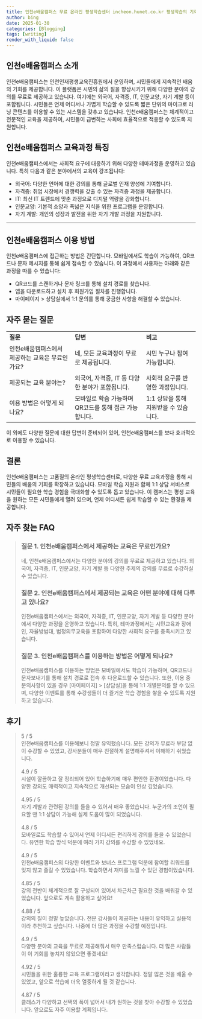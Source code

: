 ```yaml
---
title: 인천e배움캠퍼스 무료 온라인 평생학습센터 incheon.hunet.co.kr 평생학습의 기회
author: bing
date: 2025-01-30
categories: [Blogging]
tags: [writing]
render_with_liquid: false
---
```



<h2 id='인천e배움캠퍼스_소개'>인천e배움캠퍼스 소개</h2>

<p>인천e배움캠퍼스는 인천인재평생교육진흥원에서 운영하며, 시민들에게 지속적인 배움의 기회를 제공합니다. 이 플랫폼은 시민의 삶의 질을 향상시키기 위해 다양한 분야의 강의를 무료로 제공하고 있습니다. 여기에는 외국어, 자격증, IT, 인문교양, 자기 계발 등이 포함됩니다. 시민들은 언제 어디서나 가볍게 학습할 수 있도록 짧은 단위의 마이크로 러닝 콘텐츠를 이용할 수 있는 시스템을 갖추고 있습니다. 인천e배움캠퍼스는 체계적이고 전문적인 교육을 제공하여, 시민들이 급변하는 사회에 효율적으로 적응할 수 있도록 지원합니다.</p>

<h2 id='교육과정_특징'>인천e배움캠퍼스 교육과정 특징</h2>

<p>인천e배움캠퍼스에서는 사회적 요구에 대응하기 위해 다양한 테마과정을 운영하고 있습니다. 특히 다음과 같은 분야에서의 교육이 강조됩니다:</p>

<ul>
    <li>외국어: 다양한 언어에 대한 강의를 통해 글로벌 인재 양성에 기여합니다.</li>
    <li>자격증: 취업 시장에서 경쟁력을 갖출 수 있는 자격증 과정을 제공합니다.</li>
    <li>IT: 최신 IT 트렌드에 맞춘 과정으로 디지털 역량을 강화합니다.</li>
    <li>인문교양: 기본적 소양과 폭넓은 지식을 위한 프로그램을 운영합니다.</li>
    <li>자기 계발: 개인의 성장과 발전을 위한 자기 개발 과정을 지원합니다.</li>
</ul>

<hr />

<h2 id='이용_방법'>인천e배움캠퍼스 이용 방법</h2>

<p>인천e배움캠퍼스에 접근하는 방법은 간단합니다. 모바일에서도 학습이 가능하여, QR코드나 문자 메시지를 통해 쉽게 접속할 수 있습니다. 이 과정에서 사용자는 아래와 같은 과정을 따를 수 있습니다:</p>

<ul>
    <li>QR코드를 스캔하거나 문자 링크를 통해 설치 경로를 찾습니다.</li>
    <li>앱을 다운로드하고 설치 후 회원가입 절차를 진행합니다.</li>
    <li>마이페이지 > 상담실에서 1:1 문의를 통해 궁금한 사항을 해결할 수 있습니다.</li>
</ul>

<h2 id='자주_묻는_질문'>자주 묻는 질문</h2>

<table>
    <tr>
        <td><b>질문</b></td>
        <td><b>답변</b></td>
        <td><b>비고</b></td>
    </tr>
    <tr>
        <td>인천e배움캠퍼스에서 제공하는 교육은 무료인가요?</td>
        <td>네, 모든 교육과정이 무료로 제공됩니다.</td>
        <td>시민 누구나 참여 가능합니다.</td>
    </tr>
    <tr>
        <td>제공되는 교육 분야는?</td>
        <td>외국어, 자격증, IT 등 다양한 분야가 포함됩니다.</td>
        <td>사회적 요구를 반영한 과정입니다.</td>
    </tr>
    <tr>
        <td>이용 방법은 어떻게 되나요?</td>
        <td>모바일로 학습 가능하며 QR코드를 통해 접근 가능합니다.</td>
        <td>1:1 상담을 통해 지원받을 수 있습니다.</td>
    </tr>
</table>

<p>이 외에도 다양한 질문에 대한 답변이 준비되어 있어, 인천e배움캠퍼스를 보다 효과적으로 이용할 수 있습니다.</p>

<h2 id='결론'>결론</h2>

<p>인천e배움캠퍼스는 고품질의 온라인 평생학습센터로, 다양한 무료 교육과정을 통해 시민들의 배움의 기회를 확장하고 있습니다. 모바일 학습 지원과 함께 1:1 상담 서비스로 시민들이 필요한 학습 경험을 극대화할 수 있도록 돕고 있습니다. 이 캠퍼스는 평생 교육을 원하는 모든 시민들에게 열려 있으며, 언제 어디서든 쉽게 학습할 수 있는 환경을 제공합니다.</p>


<h2 id='자주_찾는_FAQ'>자주 찾는 FAQ</h2>
<div itemscope="" itemtype="https://schema.org/FAQPage"> 
<blockquote> 
<div itemscope="" itemprop="mainEntity" itemtype="https://schema.org/Question"> 
<h3 itemprop="name">질문 1. 인천e배움캠퍼스에서 제공하는 교육은 무료인가요?</h3> 
<div itemscope="" itemprop="acceptedAnswer" itemtype="https://schema.org/Answer"> 
<span itemprop="text"> 
<p>네, 인천e배움캠퍼스에서는 다양한 분야의 강의를 무료로 제공하고 있습니다. 외국어, 자격증, IT, 인문교양, 자기 계발 등 다양한 주제의 강의를 무료로 수강하실 수 있습니다.</p> 
</span> 
</div> 
</div> 
<div itemscope="" itemprop="mainEntity" itemtype="https://schema.org/Question"> 
<h3 itemprop="name">질문 2. 인천e배움캠퍼스에서 제공되는 교육은 어떤 분야에 대해 다루고 있나요?</h3> 
<div itemscope="" itemprop="acceptedAnswer" itemtype="https://schema.org/Answer"> 
<span itemprop="text"> 
<p>인천e배움캠퍼스에서는 외국어, 자격증, IT, 인문교양, 자기 계발 등 다양한 분야에서 다양한 과정을 운영하고 있습니다. 특히, 테마과정에서는 시민교육과 장애인, 자율방범대, 법정의무교육을 포함하여 다양한 사회적 요구를 충족시키고 있습니다.</p> 
</span> 
</div> 
</div> 
<div itemscope="" itemprop="mainEntity" itemtype="https://schema.org/Question"> 
<h3 itemprop="name">질문 3. 인천e배움캠퍼스를 이용하는 방법은 어떻게 되나요?</h3> 
<div itemscope="" itemprop="acceptedAnswer" itemtype="https://schema.org/Answer"> 
<span itemprop="text"> 
<p>인천e배움캠퍼스를 이용하는 방법은 모바일에서도 학습이 가능하며, QR코드나 문자보내기를 통해 설치 경로로 접속 후 다운로드할 수 있습니다. 또한, 이용 중 문의사항이 있을 경우 [마이페이지] > [상담실]을 통해 1:1 개별문의를 할 수 있으며, 다양한 이벤트를 통해 수강생들이 더 즐거운 학습 경험을 쌓을 수 있도록 지원하고 있습니다.</p> 
</span> 
</div> 
</div> 
</blockquote> 
</div>
<h2 id='후기'>후기</h2>
<div itemscope itemtype="https://schema.org/Product">
  <blockquote>
  <div itemprop="review" itemscope itemtype="https://schema.org/Review">
      <div itemprop="reviewRating" itemscope itemtype="https://schema.org/Rating"> <span itemprop="ratingValue">5</span> / <span itemprop="bestRating">5</span> </div>
      <span itemprop="reviewBody">인천e배움캠퍼스를 이용해보니 정말 유익했습니다. 모든 강의가 무료라 부담 없이 수강할 수 있었고, 강사분들이 매우 친절하게 설명해주셔서 이해하기 쉬웠습니다.</span>
  </div>
  <br>
  <div itemprop="review" itemscope itemtype="https://schema.org/Review">
      <div itemprop="reviewRating" itemscope itemtype="https://schema.org/Rating"> <span itemprop="ratingValue">4.9</span> / <span itemprop="bestRating">5</span> </div>
      <span itemprop="reviewBody">시설이 깔끔하고 잘 정리되어 있어 학습하기에 매우 편안한 환경이었습니다. 다양한 강의도 매력적이고 지속적으로 개선되는 모습이 인상 깊었습니다.</span>
  </div>
  <br>
  <div itemprop="review" itemscope itemtype="https://schema.org/Review">
      <div itemprop="reviewRating" itemscope itemtype="https://schema.org/Rating"> <span itemprop="ratingValue">4.95</span> / <span itemprop="bestRating">5</span> </div>
      <span itemprop="reviewBody">자기 계발과 관련된 강의를 들을 수 있어서 매우 좋았습니다. 누군가의 조언이 필요할 땐 1:1 상담이 가능해 실제 도움이 많이 되었습니다.</span>
  </div>
  <br>
  <div itemprop="review" itemscope itemtype="https://schema.org/Review">
      <div itemprop="reviewRating" itemscope itemtype="https://schema.org/Rating"> <span itemprop="ratingValue">4.8</span> / <span itemprop="bestRating">5</span> </div>
      <span itemprop="reviewBody">모바일로도 학습할 수 있어서 언제 어디서든 편리하게 강의를 들을 수 있었습니다. 유연한 학습 방식 덕분에 여러 가지 강의를 수강할 수 있었네요.</span>
  </div>
  <br>
  <div itemprop="review" itemscope itemtype="https://schema.org/Review">
      <div itemprop="reviewRating" itemscope itemtype="https://schema.org/Rating"> <span itemprop="ratingValue">4.9</span> / <span itemprop="bestRating">5</span> </div>
      <span itemprop="reviewBody">인천e배움캠퍼스의 다양한 이벤트와 보너스 프로그램 덕분에 참여할 리워드를 잊지 않고 즐길 수 있었습니다. 학습하면서 재미를 느낄 수 있던 경험이었습니다.</span>
  </div>
  <br>
  <div itemprop="review" itemscope itemtype="https://schema.org/Review">
      <div itemprop="reviewRating" itemscope itemtype="https://schema.org/Rating"> <span itemprop="ratingValue">4.85</span> / <span itemprop="bestRating">5</span> </div>
      <span itemprop="reviewBody">강의 전반이 체계적으로 잘 구성되어 있어서 차근차근 필요한 것을 배워갈 수 있었습니다. 앞으로도 계속 활용하고 싶어요!</span>
  </div>
  <br>
  <div itemprop="review" itemscope itemtype="https://schema.org/Review">
      <div itemprop="reviewRating" itemscope itemtype="https://schema.org/Rating"> <span itemprop="ratingValue">4.88</span> / <span itemprop="bestRating">5</span> </div>
      <span itemprop="reviewBody">강의의 질이 정말 높았습니다. 전문 강사들이 제공하는 내용이 유익하고 실용적이라 추천하고 싶습니다. 나중에 더 많은 과정을 수강할 예정입니다.</span>
  </div>
  <br>
  <div itemprop="review" itemscope itemtype="https://schema.org/Review">
      <div itemprop="reviewRating" itemscope itemtype="https://schema.org/Rating"> <span itemprop="ratingValue">4.9</span> / <span itemprop="bestRating">5</span> </div>
      <span itemprop="reviewBody">다양한 분야의 교육을 무료로 제공해줘서 매우 만족스럽습니다. 더 많은 사람들이 이 기회를 놓치지 않았으면 좋겠네요!</span>
  </div>
  <br>
  <div itemprop="review" itemscope itemtype="https://schema.org/Review">
      <div itemprop="reviewRating" itemscope itemtype="https://schema.org/Rating"> <span itemprop="ratingValue">4.92</span> / <span itemprop="bestRating">5</span> </div>
      <span itemprop="reviewBody">시민들을 위한 훌륭한 교육 프로그램이라고 생각합니다. 정말 많은 것을 배울 수 있었고, 앞으로 학습에 더욱 열중하게 될 것 같습니다.</span>
  </div>
  <br>
  <div itemprop="review" itemscope itemtype="https://schema.org/Review">
      <div itemprop="reviewRating" itemscope itemtype="https://schema.org/Rating"> <span itemprop="ratingValue">4.87</span> / <span itemprop="bestRating">5</span> </div>
      <span itemprop="reviewBody">클래스가 다양하고 선택의 폭이 넓어서 내가 원하는 것을 찾아 수강할 수 있었습니다. 앞으로도 자주 이용할 계획입니다.</span>
  </div>
  </blockquote>
</div>
